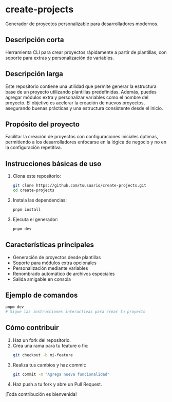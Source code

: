 # create-projects

Generador de proyectos personalizable para desarrolladores modernos.

## Descripción corta

Herramienta CLI para crear proyectos rápidamente a partir de plantillas, con soporte para extras y personalización de variables.

## Descripción larga

Este repositorio contiene una utilidad que permite generar la estructura base de un proyecto utilizando plantillas predefinidas. Además, puedes agregar módulos extra y personalizar variables como el nombre del proyecto. El objetivo es acelerar la creación de nuevos proyectos, asegurando buenas prácticas y una estructura consistente desde el inicio.

## Propósito del proyecto

Facilitar la creación de proyectos con configuraciones iniciales óptimas, permitiendo a los desarrolladores enfocarse en la lógica de negocio y no en la configuración repetitiva.

## Instrucciones básicas de uso

1. Clona este repositorio:
   ```sh
   git clone https://github.com/tuusuario/create-projects.git
   cd create-projects
   ```
2. Instala las dependencias:
   ```sh
   pnpm install
   ```
3. Ejecuta el generador:
   ```sh
   pnpm dev
   ```

## Características principales

- Generación de proyectos desde plantillas
- Soporte para módulos extra opcionales
- Personalización mediante variables
- Renombrado automático de archivos especiales
- Salida amigable en consola

## Ejemplo de comandos

```sh
pnpm dev
# Sigue las instrucciones interactivas para crear tu proyecto
```

## Cómo contribuir

1. Haz un fork del repositorio.
2. Crea una rama para tu feature o fix:
   ```sh
   git checkout -b mi-feature
   ```
3. Realiza tus cambios y haz commit:
   ```sh
   git commit -m "Agrega nueva funcionalidad"
   ```
4. Haz push a tu fork y abre un Pull Request.

¡Toda contribución es bienvenida!
